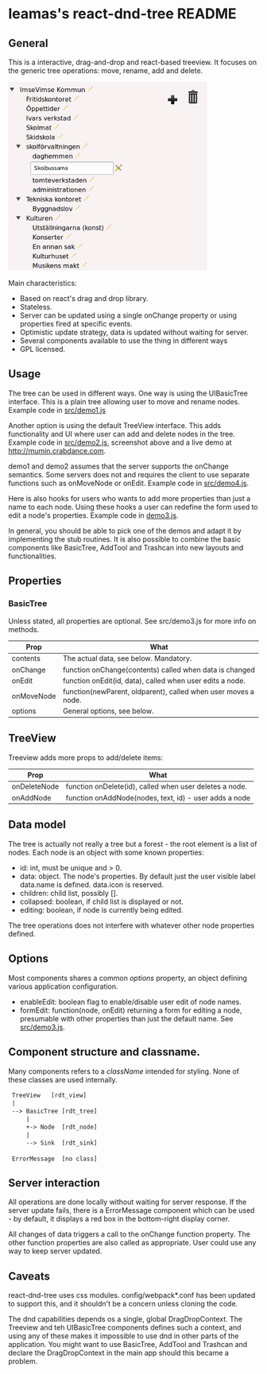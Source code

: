 # leamas's react-dnd-tree README

## General

This is a interactive, drag-and-drop and react-based treeview. It focuses on
the generic tree operations: move, rename, add and delete.


![Screenshot](misc/screendump.png)


Main characteristics:

  - Based on react's drag and drop library.
  - Stateless.
  - Server can be updated using a single onChange property or using
    properties fired at specific events.
  - Optimistic update strategy, data is updated without waiting for server.
  - Several components available to use the thing in different ways
  - GPL licensed.

## Usage

The tree can be used in different ways. One way is using the UIBasicTree
interface. This is a plain tree allowing user to move and rename nodes.
Example code in [src/demo1.js](src/demo1.js)

Another option is using the default TreeView interface. This adds functionality
and UI where user can add and delete nodes in the tree. Example code in
[src/demo2.js](src/demo2.js), screenshot above and a live demo at
http://mumin.crabdance.com.

demo1 and demo2 assumes that the server supports the onChange semantics. Some
servers does not and requires the client to use separate functions such as
onMoveNode or onEdit. Example code in [src/demo4.js](src/demo4.js).

Here is also hooks for users who wants to add more properties than just a name
to each  node. Using these hooks a user can redefine the form used to edit a
node's properties. Example code in [demo3.js](src/demo3.js).

In general, you should be able to pick one of the demos and adapt it by
implementing the stub routines. It is also possible to combine the basic
components like BasicTree, AddTool and Trashcan into new layouts and
functionalities.

## Properties

### BasicTree

Unless stated, all properties are optional. See src/demo3.js for more info on
methods.

| Prop        | What                                                          |
|-------------|---------------------------------------------------------------|
| contents    | The actual data, see below. Mandatory.                        |
| onChange    | function onChange(contents) called when data is changed       |
| onEdit      | function onEdit(id, data), called when user edits a node.     |
| onMoveNode  | function(newParent, oldparent), called when user moves a node.|
| options     | General options, see below.                                   |

## TreeView

Treeview adds more props to add/delete items:


| Prop            | What                                                     |
|-----------------|----------------------------------------------------------|
| onDeleteNode    | function onDelete(id), called when user deletes a node.  |
| onAddNode       | function onAddNode(nodes, text, id)  - user adds a node  |


## Data model

The tree is actually not really a tree but a forest - the root element is a list of
nodes. Each node is an object with some known properties:

 - id: int, must be unique and > 0.
 - data: object. The node's properties. By default just the user
   visible label data.name is defined. data.icon is reserved.
 - children: child list, possibly [].
 - collapsed: boolean, if child list is displayed or not.
 - editing: boolean, if node is currently being edited.

The tree operations does not interfere with whatever other node
properties defined.

## Options

Most components shares a common *options* property, an object  defining
various application configuration.

 - enableEdit: boolean flag to enable/disable user edit of node names.
 - formEdit: function(node, onEdit) returning a form for editing a node,
   presumable with other properties than just the default name. See
   [src/demo3.js](src/demo3.js).

## Component structure and classname.

Many components refers to a *className* intended for styling. None of these
classes are used internally.

     TreeView   [rdt_view]
     |
     --> BasicTree [rdt_tree]
         |
         +-> Node  [rdt_node]
         |
         --> Sink  [rdt_sink]

     ErrorMessage  [no class]

## Server interaction

All operations are done locally without waiting for server response. If the server
update fails, there is a ErrorMessage component which can be used - by default,
it displays a red box in the bottom-right display corner.

All changes of data triggers a call to the onChange function property. The other
function properties are also called as appropriate. User could use any way to
keep server updated.

## Caveats

react-dnd-tree uses css modules. config/webpack\*.conf has been updated to support
this, and it shouldn't be a concern unless cloning the code.

The dnd capabilities depends os a single, global DragDropContext. The Treeview and
teh UIBasicTree components defines such a context, and using any of these makes it
impossible to use dnd in other parts of the application. You might want to use
BasicTree, AddTool and Trashcan and declare the DragDropContext in the main app
should this became a problem.
